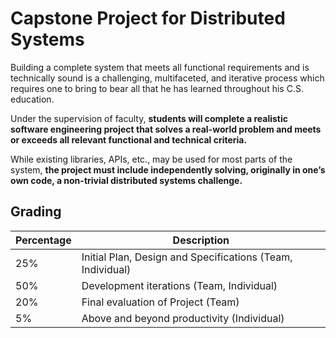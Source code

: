 # Capstone Project for Distributed Systems

Building a complete system that meets all functional requirements and is technically sound is a challenging, multifaceted, and iterative process which requires one to bring to bear all that he has learned throughout his C.S. education.

Under the supervision of faculty, **students will complete a realistic software engineering project that solves a real-world problem and meets or exceeds all relevant functional and technical criteria.**

While existing libraries, APIs, etc., may be used for most parts of the system, **the project must include independently solving, originally in one’s own code, a non-trivial distributed systems challenge.**

## Grading

|Percentage|Description|
|-|-|
|25%| Initial Plan, Design and Specifications (Team, Individual)  |
|50%| Development iterations (Team, Individual)  |
|20%| Final evaluation of Project (Team) |
|5% | Above and beyond productivity (Individual) |
